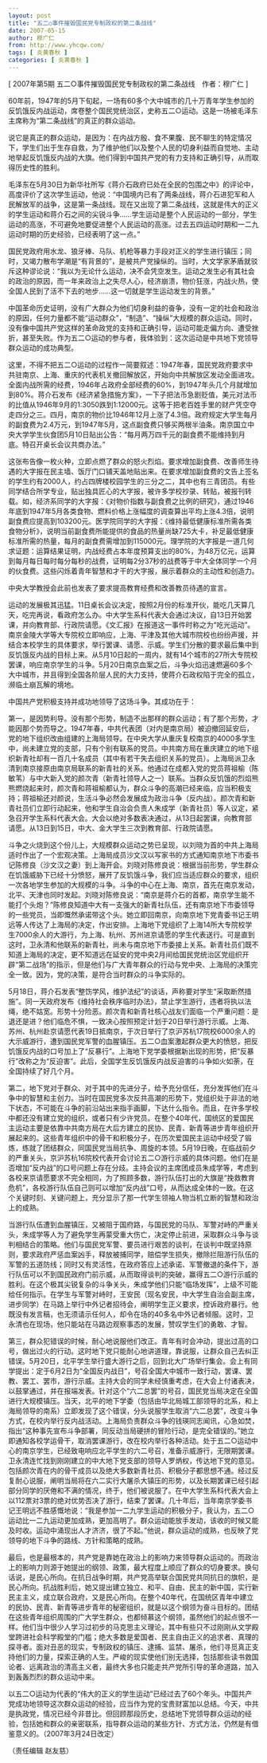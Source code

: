 ```yaml
---
layout: post
title: "五二○事件摧毁国民党专制政权的第二条战线"
date: 2007-05-15
author: 穆广仁
from: http://www.yhcqw.com/
tags: [ 炎黄春秋 ]
categories: [ 炎黄春秋 ]
---
```



[ 2007年第5期 五二○事件摧毁国民党专制政权的第二条战线　作者：穆广仁 ]


60年前，1947年的5月下旬起，一场有60多个大中城市的几十万青年学生参加的反饥饿反内战运动，席卷整个国民党统治区，史称五二○运动。这是一场被毛泽东主席称为“第二条战线”的真正的群众运动。


说它是真正的群众运动，是因为：在内战方殷、食不果腹、民不聊生的特定情况下，学生们出于生存自救，为了维护他们以及整个人民的切身利益而自觉地、主动地举起反饥饿反内战的大旗。他们得到中国共产党的有力支持和正确引导，从而取得历史性的胜利。


毛泽东在5月30日为新华社所写《蒋介石政府已处在全民的包围之中》的评论中，高度评价了这次学生运动，他说：“中国境内已有了两条战线，蒋介石进犯军和人民解放军的战争，这是第一条战线。现在又出现了第二条战线，这就是伟大的正义的学生运动和蒋介石之间的尖锐斗争……学生运动是整个人民运动的一部分，学生运动的高涨，不可避免地要促进整个人民运动的高涨。过去五四运动时期和一二九运动时期的历史经验，已经表明了这一点。”


国民党政府用水龙、狼牙棒、马队、机枪等暴力手段对正义的学生进行镇压；同时，又竭力散布学潮是“有背景的”，是被共产党操纵的。当时，大文学家茅盾就驳斥这种谬论说：“我以为无论什么运动，决不会凭空发生。运动之发生必有其社会的政治的原因，而一年来政治上之失尽人心，经济崩溃，物价狂涨，内战火热，使全国人民到了活不下去的地步……这一切就是学生运动发生的背景。”


中国革命历史证明，没有广大群众为他们切身利益的奋争，没有一定的社会和政治的原因，任何力量都不能“运动群众”，“制造”、“操纵”大规模的群众运动。同时，没有像中国共产党这样的革命政党的支持和正确引导，运动可能走偏方向、遭受挫折，甚至失败。作为五二○运动的参与者，我体验到：这次运动是中共地下党领导群众运动的成功典型。


这里，不得不把五二○运动的过程作一简要叙述：1947年春，国民党政府要求中共驻南京、上海、重庆的代表机关撤回解放区，开始向中共解放区发动全面进攻。全面内战所需的经费，1946年占政府全部经费的60%，到1947年头几个月就增加到80%。蒋介石发布《经济紧急措施方案》，一下子把法币急剧贬值，美元对法币的比值从1946年9月的1∶3050跌到1∶12000元。这等于把老百姓手里的财产凭空夺走四分之三。四月，南京的物价比1946年12月上涨了4.3倍。政府规定大学生每月的副食费为2.4万元，到1947年5月，这点副食费只够买两根半油条。南京国立中央大学学生伙食团5月10日贴出公告：“每月两万四千元的副食费不能维持到月底。特召开桌长会议共商办法。”


这张布告像一枚火种，立即点燃了群众的怒火烈焰。要求增加副食费、改善师生待遇的大字报在民主墙、饭厅门口铺天盖地贴出来。在要求增加副食费的文告上签名的学生约有2000人，约占四牌楼校园学生的三分之二，其中也有三青团员。有些同学结合所学专业，贴出独具匠心的大字报，被许多学校抄录、转贴，被报刊转载。如，经济系同学的大字报：《对物价指数与副食费之比例的研究》，通过1946年底到1947年5月各类食物、燃料价格上涨幅度的调查算出平均上涨4.3倍，说明副食费应提高到103200元。医学院同学的大字报：《维持最低健康标准所需各类食物分析》，说明当前副食费所能提供的食品的热量尚缺725大卡，补足最低健康标准所需的热量，每月的副食费需增加到115000元。理学院的大字报是一道几何求证题：运算结果证明，内战经费占本年度预算支出的80%，为48万亿元，运算到每月每日每时每分每秒的战费，证明每2分37秒的战费等于中大全体同学一个月的伙食费。这些闪烁着青年智慧和才干的大字报，展示着群众的主动性和创造力。

中央大学教授会此前也发表了要求提高教育经费和改善教员待遇的宣言。


运动的发展极其迅猛。11日桌长会议决定，按照2月份的标准开伙，能吃几天算几天，吃完再说，看政府怎么办。中大学生系科代表大会通过决议，自13日开始罢课，并向教育部、行政院请愿。《文汇报》在报道这一事件时称之为“吃光运动”。南京金陵大学等大专院校立即响应，上海、平津及其他大城市院校也纷纷声援，并结合本校学生的具体要求，举行罢课、请愿、示威。学生们分散的要求最后集中到反饥饿反内战的目标上来。从5月10日起的一周内，就有14个城市的27所大专院校罢课，响应南京学生的斗争。5月20日南京血案之后，斗争火焰迅速燃遍60多个大中城市，并且得到全国各阶层人民的大力支持，使蒋介石政权陷于完全的孤立，濒临土崩瓦解的境地。

中国共产党积极支持并成功地领导了这场斗争。其成功在于：


第一，是因势利导。没有那个形势，制造不出那样的群众运动；有了那个形势，才能因那个势而导之。1947年春，中共代表团（对内是南京局）被迫撤回延安后，党的地下组织改由组建的上海局领导。在中央大学从重庆复校南京的4000多学生中，尚未建立党的支部，只有个别有联系的党员。中共南方局在重庆建立的地下组织新青社却有一百几十名成员（其中有若干失去组织关系的党员）。上海局派卫永清到南京接原由南京局联系的新青社的关系。他通过在成都入党的党员蒋祖榆（陈敏苇）与中大新入党的颜次青（新青社领导人之一）联系。当群众反饥饿的烈焰熊熊燃烧起来时，颜次青和蒋祖榆都认为，群众斗争的高潮已经来临，应当积极支持；蒋祖榆还对颜说，生活斗争必然会发展成为政治斗争（反内战）。颜次青和新青社员们立即行动起来，他和学生自治会负责人朱成学（新青社员）等人议定，紧急召开学生系科代表大会。大会以绝对多数表决通过，从13日起罢课，向教育部请愿。从13日到15日，中大、金大学生三次到教育部、行政院请愿。


斗争之火烧到这个份儿上，大规模群众运动之势已呈现，以刘晓为首的中共上海局适时作出了一个宏观决策。上海局成员沙文汉以写家书的方式通知南京地下市委书记陈修良（沙文汉之妻）到上海开会。刘晓对陈修良说：根据当前形势，学生群众在饥饿威胁下已经十分愤怒，展开了反饥饿斗争，我们应当适应群众的要求，组织一次各地学生参加的大规模的斗争。斗争的中心在上海、南京，首先在南京发动，北平、天津也同时发起。刘晓对陈修良说：“南京是蒋介石的首都，南京学生能不能打个头炮？”陈修良知道中大有一支强大的新青社队伍，还有南京地下市委领导的一些党员，当即慨然承诺带这个头。她立即回南京，向南京地下党青委书记王明远等人传达了上海局的决定，作出安排。上海地下党组织了上海14所大专院校学生7000余人的大游行，为上海、杭州、苏州进京请愿的学生代表送行。可是直到这时，卫永清和他联系的新青社，尚未与南京地下市委接上关系。新青社员们既不知道上海局的决定，更不知道远在延安的党中央2月间给国民党统治区党组织开辟“第二战场”的指示，但是他们与广大青年群众的行动与党中央、上海局的决策完全一致。因为，党的决策，是符合当时群众的斗争实际的。


5月18日，蒋介石发表“整饬学风，维护法纪”的谈话，声称要对学生“采取断然措施”。同一天政府发布《维持社会秩序临时办法》，禁止学生游行，违者将执以法绳，绝不姑宽。形势十分险恶。颜次青和新青社核心战友们面临一个严重问题：是退还是进？他们临危不惧，一致决心按照预定计划于20日举行游行示威。上海、苏州、杭州赴京请愿代表19日抵南京，于次日举行了京沪苏杭17院校6000余人的大示威游行，遭到国民党军警的血腥镇压。五二○血案激起群众更大的愤怒，把反饥饿反内战的口号加上了“反暴行”。上海地下党学委根据新出现的形势，把“反暴行”改称之为“反迫害”。此后，全国学生反饥饿反内战反迫害的斗争如火如荼，在全国持续了好几个月。


第二，地下党对于群众、对于其中的先进分子，给予充分信任，充分发挥他们在斗争中的智慧和主创力。当时在国民党多次反共高潮的形势下，党组织处于非法的地下状态，不可能在斗争的前沿站出来指手画脚，下达什么指令。而且，在许多学校中都还没有建立党的组织，或者只有少许党员。在整个40年代，国统区的爱国民主运动主要是依靠中共南方局在大后方建立的民协、民青、新青等进步青年组织开展起来的。这些青年组织中的骨干和积极分子，在历次爱国民主运动中经受了锻炼，练就了团结群众，同国民党当局抗争、周旋的本领。5月19日晚，在临战前夕的严重关头，京沪苏杭16院校代表开会讨论五二○游行示威的具体问题。他们在是否增加“反内战”的口号问题上存在分歧。主持会议的主席团成员朱成学等，考虑到各校来京请愿要求不完全相同，为了照顾多数，游行队伍打出的大旗是“挽救教育危机”，各校游行队伍自己则可以增加“反内战”口号，从而达成全体的一致。在这个关键时刻、关键问题上，充分显示了那一代学生领袖人物当机立断的智慧和政治上的成熟。


当游行队伍遭到血腥镇压，又被阻于国府路，与国民党的马队、军警对峙的严重关头，朱成学等人为了避免学生再蒙受重大伤亡，决定停止前进，采取群众斗争与谈判相结合的策略。他们与国民党军警、要员进行艰苦的谈判，在谈判中既坚持原则，要求政府严惩血案凶手，释放被捕同学，赔偿学生损失，撤除拦阻游行队伍的军警的五道防线；同时又有灵活性，在政府答应上述承诺、军警撤退的条件下，游行队伍可以不到国民政府门前示威，从而取得谈判的突破，赢得五二○游行示威的胜利。在这个极其尖锐复杂的斗争关头，朱成学他们只能“临场发挥”，上级不可能给任何指示。在学生与军警对峙时，王安民（现名安民，中大学生自治会副主席，进步同学）在马路上举行中外记者招待会，阐明学生正义要求，控诉政府暴行。他既没有发言稿，也无须请示任何人，却令在场的40多名中外记者倾服。这时，卫永清也在现场，他只能站在马路边观察事态的发展，赞叹学生们的勇敢、才智。


第三，群众犯错误的时候，耐心地说服他们改正。青年有时会冲动，提出过高的口号，做出过火的行动。这时地下党只能耐心地讲道理，靠说服，让群众自己去纠正错误。5月20日，北平学生举行盛大游行之后，回到北大广场举行集会。会上有同学提出：定于6月2日为“全国反内战日”，号召全国大中城市一致行动，罢课、罢教、罢工、罢市，游行示威。主持大会的同学未经慎重考虑，在大会上付诸表决，以鼓掌通过，并在报端发表。针对这个“六二总罢”的号召，国民党当局决定在全国进行大规模镇压。当天，北平的地下学委（包括由华北局城工部领导的北系，和上海局领导的南系）立即发现了这个错误，分头说服学生取消“六二总罢”，改变斗争方式，在校内举行反内战活动。上海局负责群众斗争的钱瑛同志闻讯，心急如焚，指出“这种事先宣布斗争部署，同反动当局硬拼的冒险行动，是完全错误的。”她立即通知各校学运骨干，取消罢课游行，改在校内举行各种活动。处于五二○运动中心的南京学生，已经致电响应北平学生的六二号召，准备示威游行，无限期罢课。卫永清连忙找到刚刚建立的中大地下党支部的领导人罗炳权，传达地下党的意见。包括颜次青在内的骨干成员以及绝大多数新青社员、积极分子都思想不通。经过反复耐心说服，阐明当局将在六二实行大屠杀大镇压的形势，以及长期罢课已经引起部分同学的厌倦和不满的情况，终于，他们被说服了。在中大学生系科代表大会上以112票对3票的绝对优势否决了游行，结束了罢课。几十年后，当年南京学委书记王明远不胜感慨地说：“我是参加一二九学生运动的积极分子，我认为，五二○运动比一二九运动更加成熟，更加高明了。群众运动能放手发动，该收的时候又能及时收。运动中涌现出人才济济，很了不起。”他说，群众运动的成熟，也反映了党领导的地下斗争的路线、方针和策略的成熟。


最后，也是最根本的，共产党是靠她在政治上的影响力来领导群众运动的。而政治上的影响力则源于她提出的纲领、政策，最大程度上顺应了群众的切身要求。换句话说，是民心所向。在抗日战争时期，共产党高举联合国民党共同抗日的旗帜，是民心所向。抗战胜利后，她又提出建立独立、和平、自由、民主的新中国，实行新民主主义，成立联合政府，又是民心所向。在整个40年代，在国统区青年中建立的民协、民青、新青等进步青年的秘密组织，就是以这个纲领为奋斗目标的。团结在这些青年组织周围的广大学生群众，也都倾慕这个纲领，虽然他们的起点很不一样。他们当中很少人学习过初步的马克思主义理论，其中有些只不过刚刚从文学殿堂跨进社会科学殿堂的门槛；绝大多数是爱国者、民主自由正义的追求者、真理的探寻者。面对丑恶的现实，专制政权的镇压、逮捕、监禁、屠杀，他们寻觅真正支持他们的力量，探索正确的人生。严峻的现实使他们别无选择，包括那些读书救国论者、远离政治的清高主义者，最终大多也只能走共产党所引导的革命道路，加入到轰轰烈烈的群众运动中来。


以五二○运动为代表的“伟大的正义的学生运动”已经过去了60个年头。中国共产党成功地领导这次群众运动的经验，应当作为党的宝贵财富加以总结。今天，中共是执政党，情况已经今非昔比。但回顾那段历史，总结地下党领导群众运动的经验，包括她和群众的亲密联系，指导群众运动的某些方针、方式方法，仍然是有借鉴意义的。（2007年3月24日改定）

（责任编辑 赵友慈）


